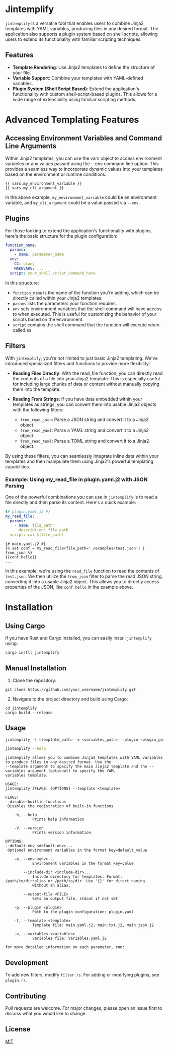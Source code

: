 # Jintemplify

`jintemplify` is a versatile tool that enables users to combine Jinja2 templates with YAML variables, producing files in any desired format. The application also supports a plugin system based on shell scripts, allowing users to extend its functionality with familiar scripting techniques.

## Features

- **Template Rendering**: Use Jinja2 templates to define the structure of your file.
- **Variable Support**: Combine your templates with YAML-defined variables.
- **Plugin System (Shell Script Based)**: Extend the application's functionality with custom shell-script-based plugins. This allows for a wide range of extensibility using familiar scripting methods.

# Advanced Templating Features

## Accessing Environment Variables and Command Line Arguments

Within Jinja2 templates, you can use the vars object to access environment variables or any values passed using the --env command line option. This provides a seamless way to incorporate dynamic values into your templates based on the environment or runtime conditions.

```jinja2
{{ vars.my_environment_variable }}
{{ vars.my_cli_argument }}
```

In the above example, `my_environment_variable` could be an environment variable, and `my_cli_argument` could be a value passed via `--env`.

## Plugins

For those looking to extend the application's functionality with plugins, here's the basic structure for the plugin configuration:

```yaml
function_name:
  params:
    - name: parameter_name
  env:
    CC: clang
    MAKEVARS: ...
  script: your_shell_script_command_here
```

In this structure:

- `function_name` is the name of the function you're adding, which can be directly called within your Jinja2 templates.
- `params` lists the parameters your function requires.
- `env` sets environment variables that the shell command will have access to when executed. This is useful for customizing the behavior of your scripts based on the environment.
- `script` contains the shell command that the function will execute when called.es

## Filters

With `jintemplify`, you're not limited to just basic Jinja2 templating. We've introduced specialized filters and functions to provide more flexibility:

- **Reading Files Directly**: With the read_file function, you can directly read the contents of a file into your Jinja2 template. This is especially useful for including large chunks of data or content without manually copying them into the template.

- **Reading From Strings**: If you have data embedded within your templates as strings, you can convert them into usable Jinja2 objects with the following filters:
  - `from_read_json`: Parse a JSON string and convert it to a Jinja2 object.
  - `from_read_yaml`: Parse a YAML string and convert it to a Jinja2 object.
  - `from_read_toml`: Parse a TOML string and convert it to a Jinja2 object.

By using these filters, you can seamlessly integrate inline data within your templates and then manipulate them using Jinja2's powerful templating capabilities.

### Example: Using my_read_file in plugin.yaml.j2 with JSON Parsing

One of the powerful combinations you can use in `jintemplify` is to read a file directly and then parse its content. Here's a quick example:

```yaml
{# plugin.yaml.j2 #}
my_read_file:
  params:
    - name: file_path
      description: file path
  script: cat $(file_path)

```

```jinja
{# main.yaml.j2 #}
{% set conf = my_read_file(file_path='./examples/test.json') | from_json %}
{{conf.hello}}
...
```

In this example, we're using the `read_file` function to read the contents of `test.json`. We then utilize the `from_json` filter to parse the read JSON string, converting it into a usable Jinja2 object. This allows you to directly access properties of the JSON, like `conf.hello` in the example above.

# Installation

## Using Cargo

If you have Rust and Cargo installed, you can easily install `jintemplify` using:

```bash
cargo instll jintemplify
```

## Manual Installation

1. Clone the repository:

```
git clone https://github.com/your_username/jintemplify.git
```

2. Navigate to the project directory and build using Cargo:

```
cd jintemplify
cargo build --release
```

## Usage

```bash
jintemplify -t <template_path> -v <variables_path> --plugin <plugin_path>
```

```bash
jintemplify --help
```

```plaintext
jintemplify allows you to combine Jinja2 templates with YAML variables to produce files in any desired format. Use the
--template argument to specify the main Jinja2 template and the --variables argument (optional) to specify the YAML
variables template.

USAGE:
jintemplify [FLAGS] [OPTIONS] --template <template>

FLAGS:
--disable-builtin-functions
 Disables the registration of built-in functions

    -h, --help
            Prints help information

    -V, --version
            Prints version information

OPTIONS:
--default-env <default-env>...
 Optional environment variables in the format key=default_value

    -e, --env <env>...
            Environment variables in the format key=value

        --include-dir <include-dir>...
            Include directory for templates. Format: /path/to/dir:alias or /path/to/dir. Use '{}' for direct naming
            without an alias.

        --output-file <FILE>
            Sets an output file, stdout if not set

    -p, --plugin <plugin>
            Path to the plugin configuration: plugin.yaml

    -t, --template <template>
            Template file: main.yaml.j2, main.txt.j2, main.json.j2

    -v, --variables <variables>
            Variables file: variables.yaml.j2

for more detailed information on each parameter, run:
```

## Development

To add new filters, modify `filter.rs`. For adding or modifying plugins, see `plugin.rs`.

## Contributing

Pull requests are welcome. For major changes, please open an issue first to discuss what you would like to change.

## License

[MIT](https://choosealicense.com/licenses/mit/)
